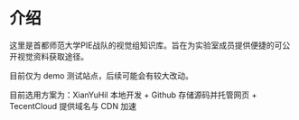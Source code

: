 # 介绍

这里是首都师范大学PIE战队的视觉组知识库。旨在为实验室成员提供便捷的可公开视觉资料获取途径。

目前仅为 demo 测试站点，后续可能会有较大改动。

目前选用方案为：XianYuHil 本地开发 + Github 存储源码并托管网页 + TecentCloud 提供域名与 CDN 加速
